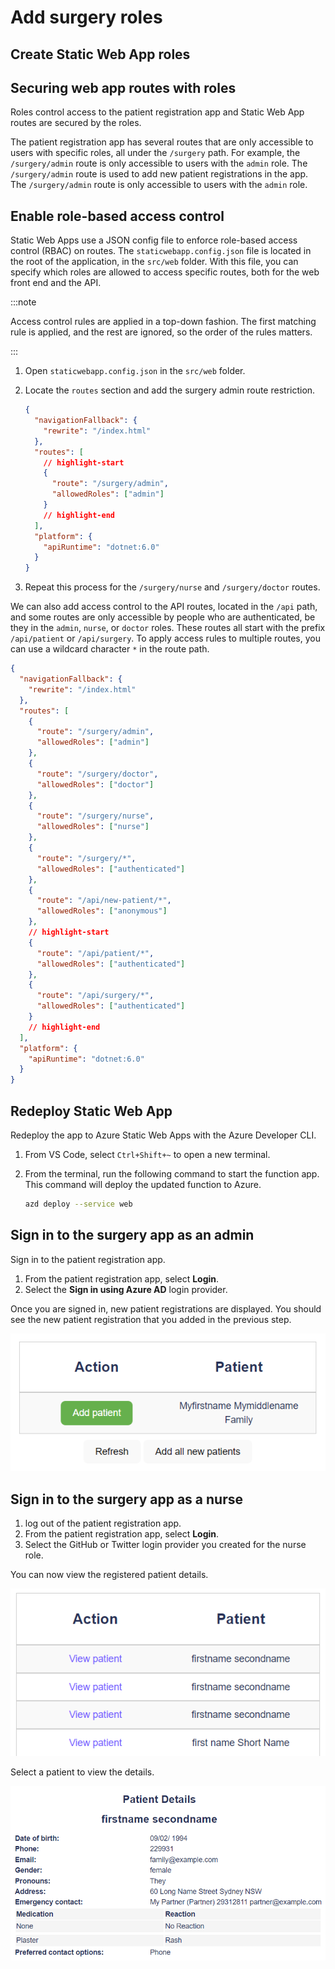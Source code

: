 # Add surgery roles

## Create Static Web App roles

## Securing web app routes with roles

Roles control access to the patient registration app and Static Web App routes are secured by the roles.

The patient registration app has several routes that are only accessible to users with specific roles, all under the `/surgery` path. For example, the `/surgery/admin` route is only accessible to users with the `admin` role. The `/surgery/admin` route is used to add new patient registrations in the app. The `/surgery/admin` route is only accessible to users with the `admin` role.

## Enable role-based access control

Static Web Apps use a JSON config file to enforce role-based access control (RBAC) on routes. The `staticwebapp.config.json` file is located in the root of the application, in the `src/web` folder. With this file, you can specify which roles are allowed to access specific routes, both for the web front end and the API.

:::note

Access control rules are applied in a top-down fashion. The first matching rule is applied, and the rest are ignored, so the order of the rules matters.

:::

1. Open `staticwebapp.config.json` in the `src/web` folder.
1. Locate the `routes` section and add the surgery admin route restriction.

   ```json
   {
     "navigationFallback": {
       "rewrite": "/index.html"
     },
     "routes": [
       // highlight-start
       {
         "route": "/surgery/admin",
         "allowedRoles": ["admin"]
       }
       // highlight-end
     ],
     "platform": {
       "apiRuntime": "dotnet:6.0"
     }
   }
   ```

1. Repeat this process for the `/surgery/nurse` and `/surgery/doctor` routes.

We can also add access control to the API routes, located in the `/api` path, and some routes are only accessible by people who are authenticated, be they in the `admin`, `nurse`, or `doctor` roles. These routes all start with the prefix `/api/patient` or `/api/surgery`. To apply access rules to multiple routes, you can use a wildcard character `*` in the route path.

```json
{
  "navigationFallback": {
    "rewrite": "/index.html"
  },
  "routes": [
    {
      "route": "/surgery/admin",
      "allowedRoles": ["admin"]
    },
    {
      "route": "/surgery/doctor",
      "allowedRoles": ["doctor"]
    },
    {
      "route": "/surgery/nurse",
      "allowedRoles": ["nurse"]
    },
    {
      "route": "/surgery/*",
      "allowedRoles": ["authenticated"]
    },
    {
      "route": "/api/new-patient/*",
      "allowedRoles": ["anonymous"]
    },
    // highlight-start
    {
      "route": "/api/patient/*",
      "allowedRoles": ["authenticated"]
    },
    {
      "route": "/api/surgery/*",
      "allowedRoles": ["authenticated"]
    }
    // highlight-end
  ],
  "platform": {
    "apiRuntime": "dotnet:6.0"
  }
}
```

## Redeploy Static Web App

Redeploy the app to Azure Static Web Apps with the Azure Developer CLI.

1. From VS Code, select `Ctrl+Shift+~` to open a new terminal.
1. From the terminal, run the following command to start the function app. This command will deploy the updated function to Azure.

   ```bash
   azd deploy --service web
   ```

## Sign in to the surgery app as an admin

Sign in to the patient registration app.

1. From the patient registration app, select **Login**.
1. Select the **Sign in using Azure AD** login provider.

Once you are signed in, new patient registrations are displayed. You should see the new patient registration that you added in the previous step.

![The image shows how to add a patient](img/add_patient.png)

## Sign in to the surgery app as a nurse

1. log out of the patient registration app.
1. From the patient registration app, select **Login**.
1. Select the GitHub or Twitter login provider you created for the nurse role.

You can now view the registered patient details.

![The image shows registered patients](img/view_patients.png)

Select a patient to view the details.

![The image shows the patient record details](img/view_patient_details.png)
